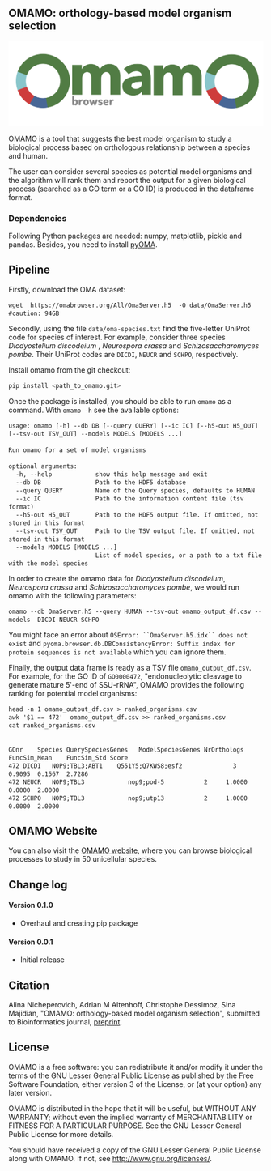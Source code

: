 

## OMAMO: orthology-based model organism selection


![workflow diagram](logo-omamo.jpg)



OMAMO is a tool that suggests the best model organism to study a biological process based on orthologous relationship between a species and human. 

The user can consider several species as potential model organisms and the algorithm will rank them and report the output for a given biological process (searched as a GO term or a GO ID) is produced in the dataframe format.


### Dependencies
Following Python packages are needed: numpy, matplotlib, pickle and pandas. Besides, you need to install [pyOMA](https://pypi.org/project/pyoma).


## Pipeline

Firstly, download the OMA dataset:

```
wget  https://omabrowser.org/All/OmaServer.h5  -O data/OmaServer.h5  #caution: 94GB
```

Secondly, using the file `data/oma-species.txt` find the five-letter UniProt code for species of interest. For example, consider three species _Dicdyostelium discodeium_ , _Neurospora crassa_ and _Schizosaccharomyces pombe_. Their UniProt codes are `DICDI`, `NEUCR` and `SCHPO`, respectively.

Install omamo from the git checkout:

```bash
pip install <path_to_omamo.git>
```

Once the package is installed, you should be able to run `omamo` as a command. With `omamo -h` see the available options:
```text
usage: omamo [-h] --db DB [--query QUERY] [--ic IC] [--h5-out H5_OUT] [--tsv-out TSV_OUT] --models MODELS [MODELS ...]

Run omamo for a set of model organisms

optional arguments:
  -h, --help            show this help message and exit
  --db DB               Path to the HDF5 database
  --query QUERY         Name of the Query species, defaults to HUMAN
  --ic IC               Path to the information content file (tsv format)
  --h5-out H5_OUT       Path to the HDF5 output file. If omitted, not stored in this format
  --tsv-out TSV_OUT     Path to the TSV output file. If omitted, not stored in this format
  --models MODELS [MODELS ...]
                        List of model species, or a path to a txt file with the model species
```



In order to create the omamo data for _Dicdyostelium discodeium_, _Neurospora crassa_ and _Schizosaccharomyces pombe_, 
we would run omamo with the following parameters:

```
omamo --db OmaServer.h5 --query HUMAN --tsv-out omamo_output_df.csv --models  DICDI NEUCR SCHPO
```

You might face an error about `OSError: ``OmaServer.h5.idx`` does not exist` and `pyoma.browser.db.DBConsistencyError: Suffix index for protein sequences is not available` which you can ignore them. 

Finally, the output data frame is ready as a TSV file `omamo_output_df.csv`. For example, for the GO ID of `GO0000472`, "endonucleolytic cleavage to generate mature 5'-end of SSU-rRNA", OMAMO provides the following ranking for potential model organisms: 


```
head -n 1 omamo_output_df.csv > ranked_organisms.csv
awk '$1 == 472'  omamo_output_df.csv >> ranked_organisms.csv
cat ranked_organisms.csv


GOnr	Species	QuerySpeciesGenes	ModelSpeciesGenes NrOrthologs	FuncSim_Mean	FuncSim_Std	Score
472	DICDI	NOP9;TBL3;ABT1	  Q551Y5;Q7KWS8;esf2	          3  	0.9095	0.1567	2.7286
472	NEUCR	NOP9;TBL3	         nop9;pod-5	          2  	1.0000	0.0000	2.0000
472	SCHPO	NOP9;TBL3	         nop9;utp13	          2  	1.0000	0.0000	2.0000
```



## OMAMO Website

You can also visit the [OMAMO website](https://omabrowser.org/omamo), where you can browse biological processes to study in 50 unicellular species.





## Change log


#### Version 0.1.0
- Overhaul and creating pip package

#### Version 0.0.1
- Initial release


## Citation

Alina Nicheperovich, Adrian M Altenhoff, Christophe Dessimoz, Sina Majidian, "OMAMO: orthology-based model organism selection", submitted to Bioinformatics journal, [preprint](https://www.biorxiv.org/content/10.1101/2021.11.04.467067v1).



## License

OMAMO is a free software: you can redistribute it and/or modify it under the terms of the GNU Lesser General Public License as published by the Free Software Foundation, either version 3 of the License, or (at your option) any later version.

OMAMO is distributed in the hope that it will be useful, but WITHOUT ANY WARRANTY; without even the implied warranty of MERCHANTABILITY or FITNESS FOR A PARTICULAR PURPOSE. See the GNU Lesser General Public License for more details.

You should have received a copy of the GNU Lesser General Public License along with OMAMO. If not, see http://www.gnu.org/licenses/.




